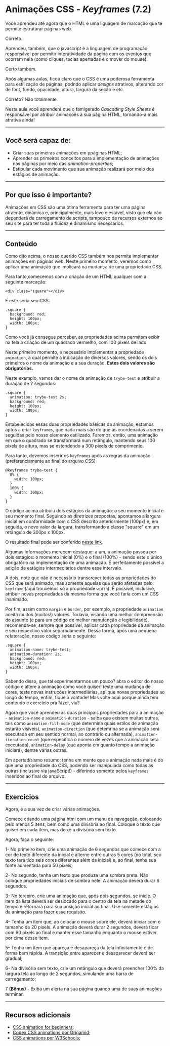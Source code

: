 # Animações CSS - _Keyframes_ (7.2)

Você aprendeu até agora que o HTML é uma liguagem de marcação que te permite estruturar páginas web.

Correto.

Aprendeu, também, que o javascript é a linguagem de programação responsável por permitir interatividade da página com os eventos que ocorrem nela (como cliques, teclas apertadas e o mover do mouse).

Certo também.

Após algumas aulas, ficou claro que o CSS é uma poderosa ferramenta para estilização de páginas, podndo aplicar _designs_ atrativos, alterando cor de font, fundo, opacidade, altura, largura da seção e etc.

Correto? Não totalmente.

Nesta aula você aprenderá que o famigerado _Cascading Style Sheets_ é responsável por atribuir animaçoẽs à sua página HTML, tornando-a mais atrativa ainda!

---

## Você será capaz de:

- Criar suas primeiras animações em ppáginas HTML;
- Aprender os primeiros conceitos para a implementação de animações nas páginas por meio das _animation-properties_;
- Estipular cada movimento que sua animação realizará por meio dos estágios de animação.

---

## Por que isso é importante?

Animações em CSS são uma ótima ferramenta para ter uma página atraente, dinâmica e, principalmente, mais leve e estável, visto que ela não dependerá de carregamento de scripts, tampouco de recursos externos ao seu site para ter toda a fluidez e dinamismo necessários. 

---

## Conteúdo

Como dito acima, o nosso querido CSS também nos permite implementar animações em páginas web. Neste primeiro momento, veremos como aplicar uma animação que implicará na mudança de uma propriedade CSS.

Para tanto,comecemos com a criação de um HTML qualquer com a seguinte marcação:

    <div class="square"></div>

E este seria seu CSS:

    .square {
      background: red;
      height: 100px;
      width: 100px;
    }

Como você já consegue perceber, as propriedades acima permitem exibir na tela a criação de um quadrado vermelho, com 100 pixels de lado.

Neste primeiro momento, é necessário implementar a propriedade `animation`, a qual permite a indicação de diversos valores, sendo os dois primeiros o nome da animação e a sua duração. **Estes dois valores são obrigatórios.**

Neste exemplo, vamos dar o nome da animação de `trybe-test` e atribuir a duração de 2 segundos:

    .square {
      animation: trybe-test 2s;
      background: red;
      height: 100px;
      width: 100px;
    }

Estabelecidas essas duas propriedades básicas da animação, estamos aptos a criar `keyframes`, que nada mais são do que as coordenadas a serem seguidas pelo nosso elemento estilizado. Faremos, então, uma animação em que o quadrado se transformará num retângulo, mantendo seus 100 pixels de altura, mas se estendendo a 300 pixels de comprimento.

Para tanto, devemos inserir os `keyframes` após as regras da animação (preferenciamente ao final do arquivo CSS):

    @keyframes trybe-test {
      0% {
        width: 100px;
      }
      100% {
        width: 300px;
      }
    }

O código acima atribuiu dois estágios da animação: o seu momento inicial e seu momento final. Seguindo as diretrizes propostas, apontamos a largura inicial em conformidade com o CSS descrito anteriormente (100px) e, em seguida, o novo valor da largura, transformando a classe "square" em um retângulo de 300px x 100px.

O resultado final pode ser conferido [neste link](https://codepen.io/laurolyra/pen/NWqONaY).

Algumas informações merecem destaque: a um, a animação passou por dois estágios: o momento inicial (0%) e o final (100%) - sendo este o único obrigatório na implementação de uma animação. É perfeitamente possível a adição de estágios intermediários dentre esse intervalo.

A dois, note que não é necessário transcrever todas as propriedades do CSS que será animado, mas somente aquelas que serão afetadas pelo `keyframe` (aqui trouxemos só a propriedade `width`). É possível, inclusive, atribuir novas propriedades da mesma forma que você faria com um CSS inanimado.

Por fim, assim como `margin` e `border`, por exemplo, a propriedade `animation` aceita muitos (muitos!) valores. Todavia, visando uma melhor compreensão do assunto (e para um código de melhor manutenção e legibilidade), recomenda-se, sempre que possível, aplicar cada propriedade da animação e seu respectivo valor separadamente. Dessa forma, após uma pequena refatoração, nosso código seria o seguinte:

    .square {
      animation-name: trybe-test;
      animation-duration: 2s;
      background: red;
      height: 100px;
      width: 100px;
    }
Sabendo disso, que tal experimentarmos um pouco? abra o editor do nosso código e altere a animação como você quiser! teste uma mudança de cores, teste novas instruções intermediárias, aplique novas propriedades ao longo do tempo, enfim, fique à vontade! Mas volte aqui porque ainda tem conteudo e exercício pra fazer, viu?

Agora que você aprendeu as duas principais propriedades para a animação - `animation-name` e `animation-duration` - saiba que existem muitas outras, tais como `animation-fill-mode` (que determina quais estilos de animação estarão visíveis), `animation-direction` (que detemrina se a animação será executada em seu sentido normal, ao contrário ou alternada), `animation-iteration-count` (que especifica o número de vezes que a animação será executada), `animation-delay` (que aponta em quanto tempo a animação iniciará), dentre várias outras.

Em apertadísismo resumo: tenha em mente que a animação nada mais é do que uma propriedade do CSS, podendo ser manipulada como todas as outras (inclusive via javaScript!) - diferindo somente pelos `keyframes` inseridos ao final do arquivo.

---
## Exercícios

Agora, é a sua vez de criar várias animações.

Comece criando uma página html com um menu de navegação, colocando pelo menos 5 itens, bem como uma divisória ao final. Coloque o texto que quiser em cada item, mas deixe a divisória sem texto.

Agora, faça o seguinte:

1- No primeiro item, crie uma animação de 6 segundos que comece com a cor de texto diferente da inicial e alterne entre outras 5 cores (no total, seu texto terá tido seis cores diferentes além da inicial) e, ao final, tenha sua fonte aumentada para 50 pixels;

2- No segundo, tenha um texto que produza uma sombra preta. Não coloque propriedades iniciais de sombra nele. A animação deverá durar 6 segundos.

3- No terceiro, crie uma animação que, após dois segundos, se inicie. O item da lista deverá ser deslocado para o centro da tela na metade do tempo e retornará para sua posição inicial ao final. Use somente estágios da animação para fazer esse requisito.

4- Tenha um item que, ao colocar o mouse sobre ele, deverá iniciar com o tamanho de 20 pixels. A animação deverá durar 2 segundos, deverá ficar com 60 pixels ao final e manter esse tamanho enquanto o mouse estiver por cima desse item.

5- Tenha um item que apareça e desapareça da tela infinitamente e de forma bem rápida. A transição entre aparecer e desaparecer deverá ser gradual;

6- Na divisória sem texto, crie um retângulo que deverá preencher 100% da largura tela ao longo de 2 segundos, simulando uma barra de carregamento;

7 **(Bônus)** - Exiba um alerta na sua página quando uma de suas animações terminar.

---

## Recursos adicionais

- [CSS animation for beginners](https://thoughtbot.com/blog/css-animation-for-beginners);
- [Codex CSS animations por Origamid](https://www.origamid.com/codex/css-animation/);
- [CSS animations por W3Schools](https://www.w3schools.com/css/css3_animations.asp);
